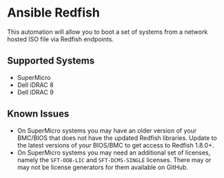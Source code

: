 # Ansible Redfish

This automation will allow you to boot a set of systems from a network hosted ISO file via Redfish endpoints.

## Supported Systems

- SuperMicro
- Dell iDRAC 8
- Dell iDRAC 9

## Known Issues

- On SuperMicro systems you may have an older version of your BMC/BIOS that does not have the updated Redfish libraries.  Update to the latest versions of your BIOS/BMC to get access to Redfish 1.8.0+.
- On SuperMicro systems you may need an additional set of licenses, namely the `SFT-OOB-LIC` and `SFT-DCMS-SINGLE` licenses.  There may or may not be license generators for them available on GitHub.
